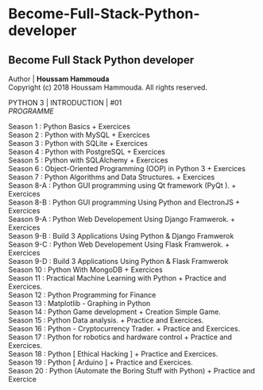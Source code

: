 # Become-Full-Stack-Python-developer
Become Full Stack Python developer  <br>
---------------------------------
Author | <b>Houssam Hammouda</b> <br>
Copyright (c) 2018 Houssam Hammouda. All rights reserved.<br>

PYTHON 3 | INTRODUCTION | #01 <br>
*PROGRAMME* <br>

Season ​1 : Python Basics + Exercices <br>
Season 2 : Python with MySQL + Exercices <br>
Season 3 : Python with SQLite + Exercices <br>
Season 4 : Python with PostgreSQL + Exercices <br>
Season 5 : Python with SQLAlchemy + Exercices <br>
Season 6 : Object-Oriented Programming (OOP) in Python 3 + Exercices <br>
Season 7 : Python Algorithms and Data Structures. + Exercices <br>
Season 8-A : Python GUI programming using Qt framework (PyQt ). + Exercices <br>
Season 8-B : Python GUI programming Using Python and ElectronJS + Exercices <br>
Season 9-A : Python Web Developement Using Django Framwerok. + Exercices <br>
Season 9-B : Build 3 Applications Using Python & Django Framwerok <br>
Season 9-C : Python Web Developement Using Flask Framwerok. + Exercices <br>
Season 9-D : Build 3 Applications Using Python & Flask Framwerok <br>
Season 10 : Python With MongoDB + Exercices <br>
Season 11 : Practical Machine Learning with Python + Practice and Exercices. <br>
Season 12 : Python Programming for Finance <br>
Season 13 : Matplotlib - Graphing in Python <br>
Season 14 : Python Game development + Creation Simple Game. <br>
Season 15 : Python Data analysis. + Practice and Exercices.  <br>
Season 16 : Python - Cryptocurrency Trader. + Practice and Exercices.  <br>
Season 17 : Python for robotics and hardware control + Practice and Exercices. <br>
Season 18 : Python [ Ethical Hacking ] + Practice and Exercices.  <br>
Season 19 : Python [ Arduino ] + Practice and Exercices. <br>
Season 20 : Python (Automate the Boring Stuff with Python) + Practice and Exercice <br>




